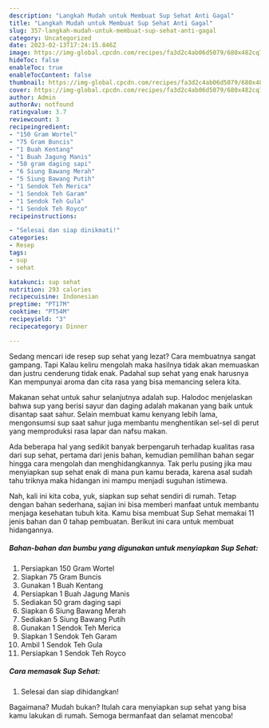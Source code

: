 ```yaml
---
description: "Langkah Mudah untuk Membuat Sup Sehat Anti Gagal"
title: "Langkah Mudah untuk Membuat Sup Sehat Anti Gagal"
slug: 357-langkah-mudah-untuk-membuat-sup-sehat-anti-gagal
category: Uncategorized
date: 2023-02-13T17:24:15.846Z
image: https://img-global.cpcdn.com/recipes/fa3d2c4ab06d5079/680x482cq70/sup-sehat-foto-resep-utama.jpg
hideToc: false
enableToc: true
enableTocContent: false
thumbnail: https://img-global.cpcdn.com/recipes/fa3d2c4ab06d5079/680x482cq70/sup-sehat-foto-resep-utama.jpg
cover: https://img-global.cpcdn.com/recipes/fa3d2c4ab06d5079/680x482cq70/sup-sehat-foto-resep-utama.jpg
author: Admin
authorAv: notfound
ratingvalue: 3.7
reviewcount: 3
recipeingredient:
- "150 Gram Wortel"
- "75 Gram Buncis"
- "1 Buah Kentang"
- "1 Buah Jagung Manis"
- "50 gram daging sapi"
- "6 Siung Bawang Merah"
- "5 Siung Bawang Putih"
- "1 Sendok Teh Merica"
- "1 Sendok Teh Garam"
- "1 Sendok Teh Gula"
- "1 Sendok Teh Royco"
recipeinstructions:

- "Selesai dan siap dinikmati!"
categories:
- Resep
tags:
- sup
- sehat

katakunci: sup sehat 
nutrition: 293 calories
recipecuisine: Indonesian
preptime: "PT17M"
cooktime: "PT54M"
recipeyield: "3"
recipecategory: Dinner

---
```



Sedang mencari ide resep sup sehat yang lezat? Cara membuatnya sangat gampang. Tapi Kalau keliru mengolah maka hasilnya tidak akan memuaskan dan justru cenderung tidak enak. Padahal sup sehat yang enak harusnya Kan mempunyai aroma dan cita rasa yang bisa memancing selera kita.


Makanan sehat untuk sahur selanjutnya adalah sup. Halodoc menjelaskan bahwa sup yang berisi sayur dan daging adalah makanan yang baik untuk disantap saat sahur. Selain membuat kamu kenyang lebih lama, mengonsumsi sup saat sahur juga membantu menghentikan sel-sel di perut yang memproduksi rasa lapar dan nafsu makan.

Ada beberapa hal yang sedikit banyak berpengaruh terhadap kualitas rasa dari sup sehat, pertama dari jenis bahan, kemudian pemilihan bahan segar hingga cara mengolah dan menghidangkannya. Tak perlu pusing jika mau menyiapkan sup sehat enak di mana pun kamu berada, karena asal sudah tahu triknya maka hidangan ini mampu menjadi suguhan istimewa.


Nah, kali ini kita coba, yuk, siapkan sup sehat sendiri di rumah. Tetap dengan bahan sederhana, sajian ini bisa memberi manfaat untuk membantu menjaga kesehatan tubuh kita. Kamu bisa membuat Sup Sehat memakai 11 jenis bahan dan 0 tahap pembuatan. Berikut ini cara untuk membuat hidangannya.

<!--inarticleads1-->

##### Bahan-bahan dan bumbu yang digunakan untuk menyiapkan Sup Sehat:

1. Persiapkan 150 Gram Wortel
1. Siapkan 75 Gram Buncis
1. Gunakan 1 Buah Kentang
1. Persiapkan 1 Buah Jagung Manis
1. Sediakan 50 gram daging sapi
1. Siapkan 6 Siung Bawang Merah
1. Sediakan 5 Siung Bawang Putih
1. Gunakan 1 Sendok Teh Merica
1. Siapkan 1 Sendok Teh Garam
1. Ambil 1 Sendok Teh Gula
1. Persiapkan 1 Sendok Teh Royco




<!--inarticleads2-->

##### Cara memasak Sup Sehat:


1. Selesai dan siap dihidangkan!



Bagaimana? Mudah bukan? Itulah cara menyiapkan sup sehat yang bisa kamu lakukan di rumah. Semoga bermanfaat dan selamat mencoba!
